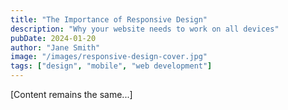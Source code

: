 ```yaml
---
title: "The Importance of Responsive Design"
description: "Why your website needs to work on all devices"
pubDate: 2024-01-20
author: "Jane Smith"
image: "/images/responsive-design-cover.jpg"
tags: ["design", "mobile", "web development"]
---
```


[Content remains the same...]